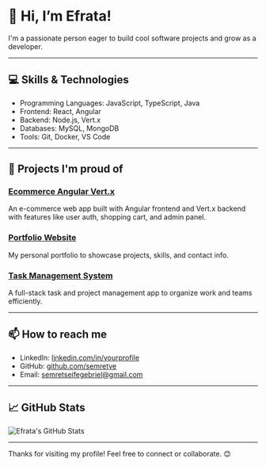 # 👋 Hi, I’m Efrata!

I'm a passionate person eager to build cool software projects and grow as a developer.

---

## 💻 Skills & Technologies

- Programming Languages: JavaScript, TypeScript, Java  
- Frontend: React, Angular  
- Backend: Node.js, Vert.x  
- Databases: MySQL, MongoDB  
- Tools: Git, Docker, VS Code

---

## 🚀 Projects I'm proud of

### [Ecommerce Angular Vert.x](https://github.com/semretye/Ecommerce-angular-vertx)  
An e-commerce web app built with Angular frontend and Vert.x backend with features like user auth, shopping cart, and admin panel.

### [Portfolio Website](https://github.com/semretye/my-portfolio)  
My personal portfolio to showcase projects, skills, and contact info.

### [Task Management System](https://github.com/semretye/Task-management-system)  
A full-stack task and project management app to organize work and teams efficiently.

---

## 📫 How to reach me

- LinkedIn: [linkedin.com/in/yourprofile](https://linkedin.com/in/yourprofile)  
- GitHub: [github.com/semretye](https://github.com/semretye)  
- Email: semretseifegebriel@gmail.com 

---

## 📈 GitHub Stats

![Efrata's GitHub Stats](https://github-readme-stats.vercel.app/api?username=semretye&show_icons=true&theme=radical)

---

Thanks for visiting my profile! Feel free to connect or collaborate. 😊
